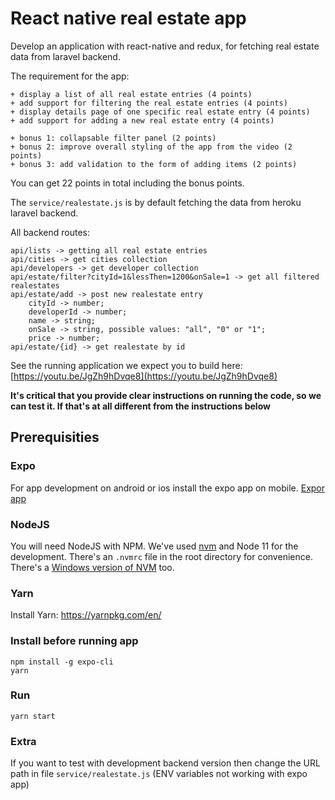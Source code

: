 # React native real estate app

Develop an application with react-native and redux, for fetching real estate data from laravel backend.

The requirement for the app:

    + display a list of all real estate entries (4 points)
    + add support for filtering the real estate entries (4 points)
    + display details page of one specific real estate entry (4 points)
    + add support for adding a new real estate entry (4 points)

    + bonus 1: collapsable filter panel (2 points)
    + bonus 2: improve overall styling of the app from the video (2 points)
    + bonus 3: add validation to the form of adding items (2 points)

You can get 22 points in total including the bonus points.

The `service/realestate.js` is by default fetching the data from heroku laravel backend.

All backend routes:

```
api/lists -> getting all real estate entries
api/cities -> get cities collection
api/developers -> get developer collection
api/estate/filter?cityId=1&lessThen=1200&onSale=1 -> get all filtered realestates
api/estate/add -> post new realestate entry
    cityId -> number;
    developerId -> number;
    name -> string;
    onSale -> string, possible values: "all", "0" or "1";
    price -> number;
api/estate/{id} -> get realestate by id
```

See the running application we expect you to build here:
[https://youtu.be/JgZh9hDvqe8](https://youtu.be/JgZh9hDvqe8)

**It's critical that you provide clear instructions on running the code, so we can test it. If that's at all different from the instructions below**

## Prerequisities

### Expo

For app development on android or ios install the expo app on mobile.
[Expor app](https://expo.io/)

### NodeJS

You will need NodeJS with NPM. We've used [nvm](https://github.com/creationix/nvm) and Node 11 for the development. There's an `.nvmrc` file in the root directory for convenience.
There's a [Windows version of NVM](https://github.com/coreybutler/nvm-windows) too.

### Yarn

Install Yarn:
https://yarnpkg.com/en/

### Install before running app

```
npm install -g expo-cli
yarn
```

### Run

```
yarn start
```

### Extra

If you want to test with development backend version then change the URL path
in file `service/realestate.js` (ENV variables not working with expo app)
